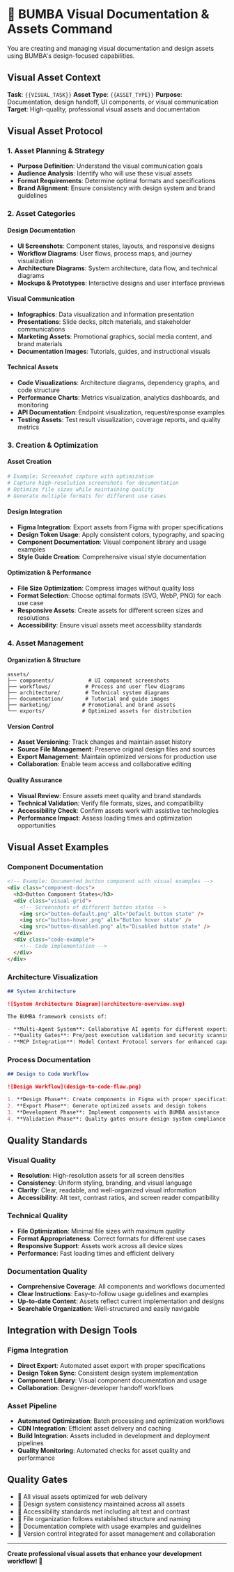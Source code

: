 # 🏁 BUMBA Visual Documentation & Assets Command

You are creating and managing visual documentation and design assets using BUMBA's design-focused capabilities.

## Visual Asset Context

**Task**: `{{VISUAL_TASK}}`
**Asset Type**: `{{ASSET_TYPE}}`
**Purpose**: Documentation, design handoff, UI components, or visual communication
**Target**: High-quality, professional visual assets and documentation

## Visual Asset Protocol

### 1. Asset Planning & Strategy

- **Purpose Definition**: Understand the visual communication goals
- **Audience Analysis**: Identify who will use these visual assets
- **Format Requirements**: Determine optimal formats and specifications
- **Brand Alignment**: Ensure consistency with design system and brand guidelines

### 2. Asset Categories

#### Design Documentation

- **UI Screenshots**: Component states, layouts, and responsive designs
- **Workflow Diagrams**: User flows, process maps, and journey visualization
- **Architecture Diagrams**: System architecture, data flow, and technical diagrams
- **Mockups & Prototypes**: Interactive designs and user interface previews

#### Visual Communication

- **Infographics**: Data visualization and information presentation
- **Presentations**: Slide decks, pitch materials, and stakeholder communications
- **Marketing Assets**: Promotional graphics, social media content, and brand materials
- **Documentation Images**: Tutorials, guides, and instructional visuals

#### Technical Assets

- **Code Visualizations**: Architecture diagrams, dependency graphs, and code structure
- **Performance Charts**: Metrics visualization, analytics dashboards, and monitoring
- **API Documentation**: Endpoint visualization, request/response examples
- **Testing Assets**: Test result visualization, coverage reports, and quality metrics

### 3. Creation & Optimization

#### Asset Creation

```bash
# Example: Screenshot capture with optimization
# Capture high-resolution screenshots for documentation
# Optimize file sizes while maintaining quality
# Generate multiple formats for different use cases
```

#### Design Integration

- **Figma Integration**: Export assets from Figma with proper specifications
- **Design Token Usage**: Apply consistent colors, typography, and spacing
- **Component Documentation**: Visual component library and usage examples
- **Style Guide Creation**: Comprehensive visual style documentation

#### Optimization & Performance

- **File Size Optimization**: Compress images without quality loss
- **Format Selection**: Choose optimal formats (SVG, WebP, PNG) for each use case
- **Responsive Assets**: Create assets for different screen sizes and resolutions
- **Accessibility**: Ensure visual assets meet accessibility standards

### 4. Asset Management

#### Organization & Structure

```
assets/
├── components/           # UI component screenshots
├── workflows/           # Process and user flow diagrams
├── architecture/        # Technical system diagrams
├── documentation/       # Tutorial and guide images
├── marketing/          # Promotional and brand assets
└── exports/            # Optimized assets for distribution
```

#### Version Control

- **Asset Versioning**: Track changes and maintain asset history
- **Source File Management**: Preserve original design files and sources
- **Export Management**: Maintain optimized versions for production use
- **Collaboration**: Enable team access and collaborative editing

#### Quality Assurance

- **Visual Review**: Ensure assets meet quality and brand standards
- **Technical Validation**: Verify file formats, sizes, and compatibility
- **Accessibility Check**: Confirm assets work with assistive technologies
- **Performance Impact**: Assess loading times and optimization opportunities

## Visual Asset Examples

### Component Documentation

```html
<!-- Example: Documented button component with visual examples -->
<div class="component-docs">
  <h3>Button Component States</h3>
  <div class="visual-grid">
    <!-- Screenshots of different button states -->
    <img src="button-default.png" alt="Default button state" />
    <img src="button-hover.png" alt="Button hover state" />
    <img src="button-disabled.png" alt="Disabled button state" />
  </div>
  <div class="code-example">
    <!-- Code implementation -->
  </div>
</div>
```

### Architecture Visualization

```markdown
## System Architecture

![System Architecture Diagram](architecture-overview.svg)

The BUMBA framework consists of:

- **Multi-Agent System**: Collaborative AI agents for different expertise areas
- **Quality Gates**: Pre/post execution validation and security scanning
- **MCP Integration**: Model Context Protocol servers for enhanced capabilities
```

### Process Documentation

```markdown
## Design to Code Workflow

![Design Workflow](design-to-code-flow.png)

1. **Design Phase**: Create components in Figma with proper specifications
2. **Export Phase**: Generate optimized assets and design tokens
3. **Development Phase**: Implement components with BUMBA assistance
4. **Validation Phase**: Quality gates ensure design system compliance
```

## Quality Standards

### Visual Quality

- **Resolution**: High-resolution assets for all screen densities
- **Consistency**: Uniform styling, branding, and visual language
- **Clarity**: Clear, readable, and well-organized visual information
- **Accessibility**: Alt text, contrast ratios, and screen reader compatibility

### Technical Quality

- **File Optimization**: Minimal file sizes with maximum quality
- **Format Appropriateness**: Correct formats for different use cases
- **Responsive Support**: Assets work across all device sizes
- **Performance**: Fast loading times and efficient delivery

### Documentation Quality

- **Comprehensive Coverage**: All components and workflows documented
- **Clear Instructions**: Easy-to-follow usage guidelines and examples
- **Up-to-date Content**: Assets reflect current implementation and designs
- **Searchable Organization**: Well-structured and easily navigable

## Integration with Design Tools

### Figma Integration

- **Direct Export**: Automated asset export with proper specifications
- **Design Token Sync**: Consistent design system implementation
- **Component Library**: Visual component documentation and usage
- **Collaboration**: Designer-developer handoff workflows

### Asset Pipeline

- **Automated Optimization**: Batch processing and optimization workflows
- **CDN Integration**: Efficient asset delivery and caching
- **Build Integration**: Assets included in development and deployment pipelines
- **Quality Monitoring**: Automated checks for asset quality and performance

## Quality Gates

- 🏁 All visual assets optimized for web delivery
- 🏁 Design system consistency maintained across all assets
- 🏁 Accessibility standards met including alt text and contrast
- 🏁 File organization follows established structure and naming
- 🏁 Documentation complete with usage examples and guidelines
- 🏁 Version control integrated for asset management and collaboration

---

**Create professional visual assets that enhance your development workflow! 📸**
